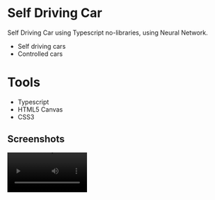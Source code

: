 # Self Driving Car

Self Driving Car using Typescript no-libraries, using Neural Network.
- Self driving cars
- Controlled cars

# Tools
+ Typescript
+ HTML5 Canvas
+ CSS3

## Screenshots

<video src='https://user-images.githubusercontent.com/108437129/180203284-ab439e70-88cc-4d55-89fe-7b1e9bcfcc24.mp4' width=180/>
